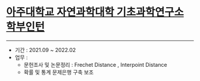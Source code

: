 # [아주대학교 자연과학대학 기초과학연구소 학부인턴](http://ribs.ajou.ac.kr/ribs/index.jsp)
---
- 기간 : 2021.09 ~ 2022.02
- 업무 :
  - 문헌조사 및 논문정리 : Frechet Distance , Interpoint Distance
  - 확률 및 통계 문제은행 구축 보조

